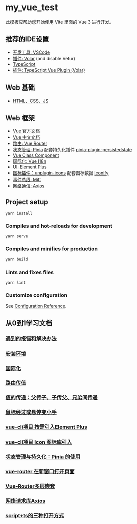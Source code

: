 # my_vue_test

此模板应帮助您开始使用 Vite 里面的 Vue 3 进行开发。

## 推荐的IDE设置

- [开发工具: VSCode](https://code.visualstudio.com/) 
- [插件: Volar](https://marketplace.visualstudio.com/items?itemName=Vue.volar) (and disable Vetur) 
- [TypeScript](https://www.typescriptlang.org/docs/)
- [插件: TypeScript Vue Plugin (Volar)](https://marketplace.visualstudio.com/items?itemName=Vue.vscode-typescript-vue-plugin)

## Web 基础
- [HTML、CSS、JS](https://developer.mozilla.org/zh-CN/docs/Web)

## Web 框架
- [Vue 官方文档](https://vuejs.org/guide/quick-start.html)
- [Vue 中文文档](https://v3.cn.vuejs.org/guide/installation.html)
- [路由: Vue Router](https://router.vuejs.org/guide/)
- [状态管理: Pinia](https://pinia.vuejs.org/) 配套持久化插件 [pinia-plugin-persistedstate](https://www.npmjs.com/package/pinia-plugin-persistedstate)
- [Vue Class Component](https://class-component.vuejs.org/)
- [国际化: Vue I18n](https://vue-i18n.intlify.dev/introduction)
- [UI: Element Plus](https://element-plus.gitee.io/zh-CN/guide/design.html)
- [图标插件：unplugin-icons](https://www.npmjs.com/package/unplugin-icons) 配套图标数据 [Iconify](https://iconify.design/)
- [事件总线: Mitt](https://github.com/developit/mitt)
- [网络通信: Axios](https://axios-http.com/zh/docs/intro)

## Project setup
```
yarn install
```

### Compiles and hot-reloads for development
```
yarn serve
```

### Compiles and minifies for production
```
yarn build
```

### Lints and fixes files
```
yarn lint
```

### Customize configuration
See [Configuration Reference](https://cli.vuejs.org/config/).

## 从0到1学习文档
### [遇到的报错和解决办法](./readme/%E9%81%87%E5%88%B0%E7%9A%84%E6%8A%A5%E9%94%99%E5%92%8C%E8%A7%A3%E5%86%B3%E5%8A%9E%E6%B3%95.md)
### [安装环境](./readme/%E5%AE%89%E8%A3%85%E7%8E%AF%E5%A2%83.md)
### [国际化](./readme/%E5%9B%BD%E9%99%85%E5%8C%96.md)
### [路由传值](./readme/%E8%B7%AF%E7%94%B1%E4%BC%A0%E5%80%BC.md)
### [值的传递：父传子、子传父、兄弟间传递](./readme/%E5%80%BC%E7%9A%84%E4%BC%A0%E9%80%92%EF%BC%9A%E7%88%B6%E4%BC%A0%E5%AD%90%E3%80%81%E5%AD%90%E4%BC%A0%E7%88%B6%E3%80%81%E5%85%84%E5%BC%9F%E9%97%B4%E4%BC%A0%E9%80%92.md)
### [鼠标经过或悬停变小手](./readme/%E9%BC%A0%E6%A0%87%E7%BB%8F%E8%BF%87%E6%88%96%E6%82%AC%E5%81%9C%E5%8F%98%E5%B0%8F%E6%89%8B.md)
### [vue-cli项目 按需引入Element Plus](./readme/vue-cli%E9%A1%B9%E7%9B%AE%20%E6%8C%89%E9%9C%80%E5%BC%95%E5%85%A5Element%20Plus.md)
### [vue-cli项目 Icon 图标库引入](./readme/vue-cli%E9%A1%B9%E7%9B%AE%20Icon%20%E5%9B%BE%E6%A0%87%E5%BA%93%E5%BC%95%E5%85%A5.md)
### [状态管理与持久化：Pinia 的使用](./readme/%E7%8A%B6%E6%80%81%E7%AE%A1%E7%90%86%E4%B8%8E%E6%8C%81%E4%B9%85%E5%8C%96%EF%BC%9APinia%20%E7%9A%84%E4%BD%BF%E7%94%A8.md)
### [vue-router 在新窗口打开页面](./readme/vue-router%20%E5%9C%A8%E6%96%B0%E7%AA%97%E5%8F%A3%E6%89%93%E5%BC%80%E9%A1%B5%E9%9D%A2.md)
### [Vue-Router多层嵌套](./readme/Vue-Router%E5%A4%9A%E5%B1%82%E5%B5%8C%E5%A5%97.md)
### [网络请求库Axios](./readme/%E7%BD%91%E7%BB%9C%E8%AF%B7%E6%B1%82%E5%BA%93Axios%E5%AE%89%E8%A3%85.md)
### [script+ts的三种打开方式](./readme/script%2Bts%E7%9A%84%E4%B8%89%E7%A7%8D%E6%89%93%E5%BC%80%E6%96%B9%E5%BC%8F.md)
